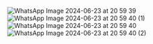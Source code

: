 ![WhatsApp Image 2024-06-23 at 20 59 39](https://github.com/juanmichero/keebs/assets/125592627/7fa3bbca-e561-4615-b59a-6a91148659a4)
![WhatsApp Image 2024-06-23 at 20 59 40 (1)](https://github.com/juanmichero/keebs/assets/125592627/90484b3f-1e87-42a8-ae64-74f38494ead0)
![WhatsApp Image 2024-06-23 at 20 59 40](https://github.com/juanmichero/keebs/assets/125592627/12ec96b2-fe58-4809-a88f-c1b861f216a7)
![WhatsApp Image 2024-06-23 at 20 59 40 (2)](https://github.com/juanmichero/keebs/assets/125592627/18570aff-a214-4673-aa1e-ed0f8042dbd9)
